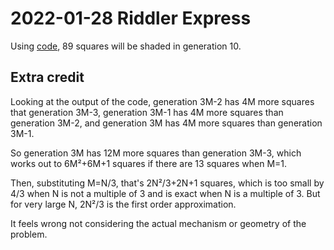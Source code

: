 2022-01-28 Riddler Express
==========================
Using [code](20220128x.hs), 89 squares will be shaded in generation 10.

Extra credit
------------
Looking at the output of the code, generation 3M-2 has 4M more squares
that generation 3M-3, generation 3M-1 has 4M more squares than
generation 3M-2, and generation 3M has 4M more squares than generation
3M-1.

So generation 3M has 12M more squares than generation 3M-3, which works
out to 6M²+6M+1 squares if there are 13 squares when M=1.

Then, substituting M=N/3, that's 2N²/3+2N+1 squares, which is too small
by 4/3 when N is not a multiple of 3 and is exact when N is a multiple
of 3.  But for very large N, 2N²/3 is the first order approximation.

It feels wrong not considering the actual mechanism or geometry of the
problem.
